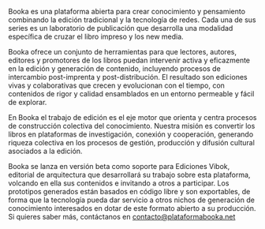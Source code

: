 Booka es una plataforma abierta para crear conocimiento y pensamiento combinando la edición tradicional y la tecnología de redes. Cada una de sus series es un laboratorio de publicación que desarrolla una modalidad específica de cruzar el libro impreso y los new media.

Booka ofrece un conjunto de herramientas para que lectores, autores, editores y promotores de los libros puedan intervenir activa y eficazmente en la edición y generación de contenido, incluyendo procesos de intercambio post-imprenta y post-distribución. El resultado son ediciones vivas y colaborativas que crecen y evolucionan con el tiempo, con contenidos de rigor y calidad ensamblados en un entorno permeable y fácil de explorar.

En Booka el trabajo de edición es el eje motor que orienta y centra procesos de construcción colectiva del conocimiento. Nuestra misión es convertir los libros en plataformas de investigación, conexión y cooperación, generando riqueza colectiva en los procesos de gestión, producción y difusión cultural asociados a la edición.

Booka se lanza en versión beta como soporte para Ediciones Vibok, editorial de arquitectura que desarrollará su trabajo sobre esta plataforma, volcando en ella sus contenidos e invitando a otros a participar. Los prototipos generados están basados en código libre y son exportables, de forma que la tecnología pueda dar servicio a otros nichos de generación de conocimiento interesados en dotar de este formato abierto a su producción. Si quieres saber más, contáctanos en contacto@plataformabooka.net